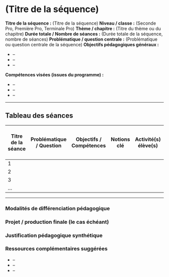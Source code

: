 # (Titre de la séquence)

**Titre de la séquence :** (Titre de la séquence)
**Niveau / classe :** (Seconde Pro, Première Pro, Terminale Pro)
**Thème / chapitre :** (Titre du thème ou du chapitre)
**Durée totale / Nombre de séances :** (Durée totale de la séquence, nombre de séances)
**Problématique / question centrale :** (Problématique ou question centrale de la séquence)
**Objectifs pédagogiques généraux :**

- –
- –
- –

**Compétences visées (issues du programme) :**

- –
- –
- –

---

## Tableau des séances

| Titre de la séance | Problématique / Question | Objectifs / Compétences | Notions clé | Activité(s) élève(s) | Support(s) / Document(s) | Justification du document / Modalités d’évaluation |
| ------------------ | ------------------------ | ----------------------- | ----------- | -------------------- | ------------------------ | -------------------------------------------------- |
| 1                  |                          |                         |             |                      |                          |                                                    |
| 2                  |                          |                         |             |                      |                          |                                                    |
| 3                  |                          |                         |             |                      |                          |                                                    |
| …                  |                          |                         |             |                      |                          |                                                    |

---

### Modalités de différenciation pédagogique

### Projet / production finale (le cas échéant)

### Justification pédagogique synthétique

### Ressources complémentaires suggérées

- –
- –
- –

